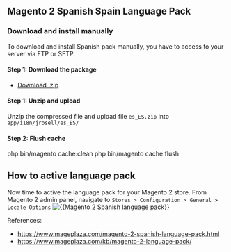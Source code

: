 ## Magento 2 Spanish Spain Language Pack

### Download and install manually

To download and install Spanish pack manually, you have to access to your server via FTP or SFTP.

#### Step 1: Download the package

- [Download .zip](https://github.com/mageplaza/magento-2-spanish-language-pack/archive/master.zip)

#### Step 1: Unzip and upload

Unzip the compressed file and upload file `es_ES.zip` into `app/i18n/jrosell/es_ES/`

#### Step 2: Flush cache

php bin/magento cache:clean
php bin/magento cache:flush

## How to active language pack

Now time to active the language pack for your Magento 2 store. From Magento 2 admin panel, navigate to `Stores > Configuration > General > Locale Options`
![{{Magento 2 Spanish language pack}}](https://i.imgur.com/aPSUA0l.png)

References:
- https://www.mageplaza.com/magento-2-spanish-language-pack.html
- https://www.mageplaza.com/kb/magento-2-language-pack/